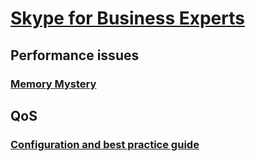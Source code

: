 # [Skype for Business Experts](../skype-experts.md)

## Performance issues
### [Memory Mystery](../performance-issues/sfb-memory-usage.md)

## QoS
### [Configuration and best practice guide](../quality-of-service/qos-config-and-best-practice-guide.md)
